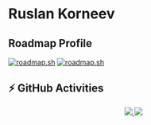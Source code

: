 # Ruslan Korneev

## Roadmap Profile
[![roadmap.sh](https://api.roadmap.sh/v1-badge/tall/648035c640cee644b28897ee?variant=dark&roadmaps=python%2Cpostgresql-dba%2Cdevops%2Cbackend)](https://roadmap.sh)
[![roadmap.sh](https://api.roadmap.sh/v1-badge/tall/648035c640cee644b28897ee?variant=dark&roadmaps=typescript%2Ckubernetes%2Cdocker%2Csoftware-design-architecture)](https://roadmap.sh)
## ⚡ GitHub Activities

<p align="center">
  <a href="https://skillicons.dev">
    <img src="https://github-readme-stats.vercel.app/api?username=ruslan-korneev&layout=compact&hide_border=true&hide_title=true&count_private=true&include_all_commits=true&show_icons=true&bg_color=00000000&text_color=c3c6ce&icon_color=4e64f7" />
  </a>
<a href="https://github.com/ruslan-korneev/?tab=repositories">
  <img src="https://github-readme-stats.vercel.app/api/top-langs/?username=ruslan-korneev&layout=compact&hide_border=true&hide_title=true&count_private=true&include_all_commits=true&show_icons=true&bg_color=00000000&text_color=c3c6ce&icon_color=4e64f7&hide=html,css" />
</a>
</p>
